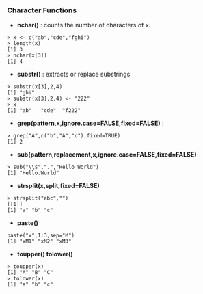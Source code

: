 ### Character Functions

* **nchar()** : counts the number of characters of x.
```
> x <- c("ab","cde","fghi")
> length(x)
[1] 3
> nchar(x[3])
[1] 4
```
* **substr()** : extracts or replace substrings
```
> substr(x[3],2,4)
[1] "ghi"
> substr(x[3],2,4) <- "222"
> x
[1] "ab"   "cde"  "f222"
```
* **grep(pattern,x,ignore.case=FALSE,fixed=FALSE)** : 
```
> grep("A",c("b","A","c"),fixed=TRUE)
[1] 2
```
* **sub(pattern,replacement,x,ignore.case=FALSE,fixed=FALSE)**
```
> sub("\\s",".","Hello World")
[1] "Hello.World"
```
* **strsplit(x,split,fixed=FALSE)**
```
> strsplit("abc","")
[[1]]
[1] "a" "b" "c"
```
* **paste()**
```
paste("x",1:3,sep="M")
[1] "xM1" "xM2" "xM3"
```
* **toupper() tolower()**
```
> toupper(x)
[1] "A" "B" "C"
> tolower(x)
[1] "a" "b" "c"
```
